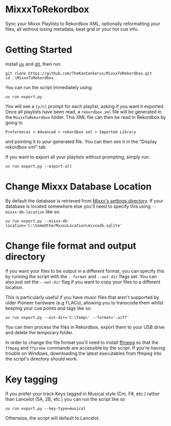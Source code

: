 # MixxxToRekordbox
Sync your Mixxx Playlists to Rekordbox XML, optionally reformatting your files, all without losing metadata, beat grid or your hot cue info.

# Getting Started

Install [uv](https://docs.astral.sh/uv/) and [git](https://git-scm.com/book/en/v2/Getting-Started-Installing-Git), then run:

```
git clone https://github.com/TheKantankerus/MixxxToRekordbox.git
cd .\MixxxToRekordbox
```

You can run the script immediately using:
```
uv run export.py
```

You will see a `[y/n]` prompt for each playlist, asking if you want it exported. Once all playlists have been read, a `rekordbox.xml` file will be generated in the `MixxxToRekordbox` folder. This XML file can then be read in Rekordbox by going to
```
Preferences > Advanced > rekordbox xml > Imported Library
```
and pointing it to your generated file. You can then see it in the "Display rekordbox xml" tab.

If you want to export all your playlists without prompting, simply run:

```
uv run export.py --export-all
```

# Change Mixxx Database Location

By default the database is retrieved from [Mixxx's settings directory](https://manual.mixxx.org/2.3/en/chapters/appendix/settings_directory.html). If your database is located somewhere else you'll need to specify this using `--mixxx-db-location` like so:

```
uv run export.py --mixxx-db-location='C:\SomeOtherMixxxLocation\mixxxdb.sqlite'
```

# Change file format and output directory

If you want your files to be output in a different format, you can specify this by running the script with the `--format` and `--out-dir` flags set. You can also just set the `--out-dir` flag if you want to copy your files to a different location.

This is particularly useful if you have music files that aren't supported by older Pioneer hardware (e.g FLACs), allowing you to transcode them whilst keeping your cue points and tags like so:

```
uv run export.py --out-dir='C:\Temp\' --format='.aiff'
```

You can then process the files in Rekordbox, export them to your USB drive and delete the temporary folder.

In order to change the file format you'll need to install [ffmpeg](https://ffmpeg.org/) so that the `ffmpeg` and `ffprobe` commands are accessible by the script. If you're having trouble on Windows, downloading the latest executables from ffmpeg into the script's directory should work.

# Key tagging

If you prefer your track Keys tagged in Musical style (Cm, F#, etc.) rather than Lancelot (5A, 2B, etc.) you can run the script like so
```
uv run export.py --key-type=musical
```
Otherwise, the script will default to Lancelot.
